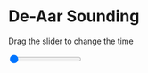 <h1>De-Aar Sounding</h1>
<p>Drag the slider to change the time</p>

<div class="slidecontainer">
<input oninput='setImage(this)' class="slider" type="range" min="0" max="7" value="0" step="1" />
<img id='img'/>
</div>

<script>
var img = document.getElementById('img');
var img_array = ['/assets/images/skwt/skd_dea_wrfout_d01_2020-06-23_12:00:00.png',
'/assets/images/skwt/skd_dea_wrfout_d01_2020-06-23_18:00:00.png',
'/assets/images/skwt/skd_dea_wrfout_d01_2020-06-24_00:00:00.png',
'/assets/images/skwt/skd_dea_wrfout_d01_2020-06-24_06:00:00.png',
'/assets/images/skwt/skd_dea_wrfout_d01_2020-06-24_12:00:00.png',
'/assets/images/skwt/skd_dea_wrfout_d01_2020-06-24_18:00:00.png',
'/assets/images/skwt/skd_dea_wrfout_d01_2020-06-25_00:00:00.png',];
function setImage(obj)
{
        var value = obj.value;
        img.src = img_array[value];

}
</script>
